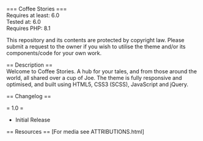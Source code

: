 === Coffee Stories ===
<br>Requires at least: 6.0
<br>Tested at: 6.0
<br>Requires PHP: 8.1

This repository and its contents are protected by copyright law. Please submit a request to the owner if you wish to utilise the theme and/or its components/code for your own work.

== Description ==
<br>Welcome to Coffee Stories. A hub for your tales, and from those around the world, all shared over a cup of Joe. The theme is fully responsive and optimised, and built using HTML5, CSS3 (SCSS), JavaScript and jQuery.

== Changelog ==

= 1.0 =
 * Initial Release

== Resources ==
[For media see ATTRIBUTIONS.html]
